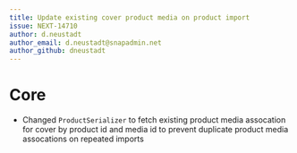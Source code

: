 ```yaml
---
title: Update existing cover product media on product import
issue: NEXT-14710
author: d.neustadt
author_email: d.neustadt@snapadmin.net 
author_github: dneustadt
---
```

# Core
* Changed `ProductSerializer` to fetch existing product media assocation for cover by product id and media id to prevent duplicate product media assocations on repeated imports
